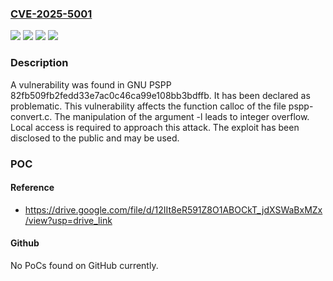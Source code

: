 ### [CVE-2025-5001](https://cve.mitre.org/cgi-bin/cvename.cgi?name=CVE-2025-5001)
![](https://img.shields.io/static/v1?label=Product&message=PSPP&color=blue)
![](https://img.shields.io/static/v1?label=Version&message=%3D%2082fb509fb2fedd33e7ac0c46ca99e108bb3bdffb%20&color=brighgreen)
![](https://img.shields.io/static/v1?label=Vulnerability&message=Integer%20Overflow&color=brighgreen)
![](https://img.shields.io/static/v1?label=Vulnerability&message=Numeric%20Error&color=brighgreen)

### Description

A vulnerability was found in GNU PSPP 82fb509fb2fedd33e7ac0c46ca99e108bb3bdffb. It has been declared as problematic. This vulnerability affects the function calloc of the file pspp-convert.c. The manipulation of the argument -l leads to integer overflow. Local access is required to approach this attack. The exploit has been disclosed to the public and may be used.

### POC

#### Reference
- https://drive.google.com/file/d/12IIt8eR591Z8O1ABOCkT_jdXSWaBxMZx/view?usp=drive_link

#### Github
No PoCs found on GitHub currently.

